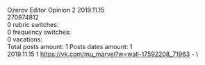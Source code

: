 Ozerov	Editor Opinion 2 2019.11.15\
270974812\
0 rubric switches:\
0 frequency switches:\
0 vacations:\
Total posts amount: 1	Posts dates amount: 1\
2019.11.15 1 https://vk.com/mu_marvel?w=wall-17592208_71963 - \
